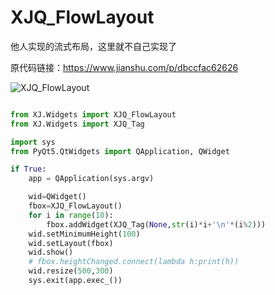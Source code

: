 # XJQ_FlowLayout

他人实现的流式布局，这里就不自己实现了

原代码链接：https://www.jianshu.com/p/dbccfac62626

![XJQ_FlowLayout](../pict/XJQ_FlowLayout.gif)

``` py

from XJ.Widgets import XJQ_FlowLayout 
from XJ.Widgets import XJQ_Tag

import sys
from PyQt5.QtWidgets import QApplication, QWidget

if True:
	app = QApplication(sys.argv)

	wid=QWidget()
	fbox=XJQ_FlowLayout()
	for i in range(10):
		fbox.addWidget(XJQ_Tag(None,str(i)*i+'\n'*(i%2)))
	wid.setMinimumHeight(100)
	wid.setLayout(fbox)
	wid.show()
	# fbox.heightChanged.connect(lambda h:print(h))
	wid.resize(500,300)
	sys.exit(app.exec_())
	
```

